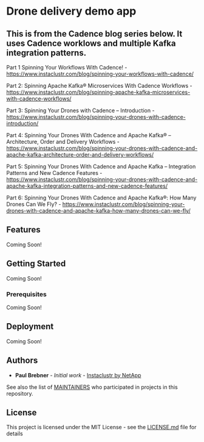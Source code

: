 # Drone delivery demo app

## This is from the Cadence blog series below. It uses Cadence worklows and multiple Kafka integration patterns.

Part 1 Spinning Your Workflows With Cadence! - <https://www.instaclustr.com/blog/spinning-your-workflows-with-cadence/>

Part 2: Spinning Apache Kafka® Microservices With Cadence Workflows - <https://www.instaclustr.com/blog/spinning-apache-kafka-microservices-with-cadence-workflows/>

Part 3: Spinning Your Drones with Cadence – Introduction - <https://www.instaclustr.com/blog/spinning-your-drones-with-cadence-introduction/>

Part 4: Spinning Your Drones With Cadence and Apache Kafka® – Architecture, Order and Delivery Workflows - <https://www.instaclustr.com/blog/spinning-your-drones-with-cadence-and-apache-kafka-architecture-order-and-delivery-workflows/>

Part 5: Spinning Your Drones With Cadence and Apache Kafka – Integration Patterns and New Cadence Features - <https://www.instaclustr.com/blog/spinning-your-drones-with-cadence-and-apache-kafka-integration-patterns-and-new-cadence-features/>

Part 6: Spinning Your Drones With Cadence and Apache Kafka®: How Many Drones Can We Fly? - <https://www.instaclustr.com/blog/spinning-your-drones-with-cadence-and-apache-kafka-how-many-drones-can-we-fly/>


## Features

Coming Soon!

## Getting Started

Coming Soon!

### Prerequisites

Coming Soon!

## Deployment

Coming Soon!

## Authors

* **Paul Brebner** - *Initial work* - [Instaclustr by NetApp](https://github.com/Instaclustr)

See also the list of [MAINTAINERS]( https://github.com/instaclustr/code-samples/blob/main/Maintainer.md) who participated in projects in this repository.

## License

This project is licensed under the MIT License - see the [LICENSE.md](LICENSE.md) file for details

 
